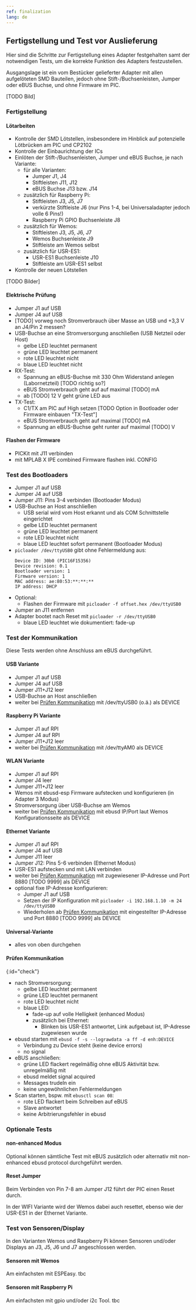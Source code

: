 ```yaml
---
ref: finalization
lang: de
---
```

## Fertigstellung und Test vor Auslieferung
Hier sind die Schritte zur Fertigstellung eines Adapter festgehalten samt der notwendigen Tests, um die korrekte
Funktion des Adapters festzustellen.

Ausgangslage ist ein vom Bestücker gelieferter Adapter mit allen aufgelöteten SMD Bauteilen, jedoch ohne
Stift-/Buchsenleisten, Jumper oder eBUS Buchse, und ohne Firmware im PIC.

[TODO Bild]

### Fertigstellung

#### Lötarbeiten
 * Kontrolle der SMD Lötstellen, insbesondere im Hinblick auf potenzielle Lötbrücken am PIC und CP2102
 * Kontrolle der Einbaurichtung der ICs
 * Einlöten der Stift-/Buchsenleisten, Jumper und eBUS Buchse, je nach Variante:
   * für alle Varianten:
     * Jumper J1, J4
     * Stiftleisten J11, J12
     * eBUS Buchse J13 bzw. J14
   * zusätzlich für Raspberry Pi:
     * Stiftleisten J3, J5, J7
     * verkürzte Stiftleiste J6 (nur Pins 1-4, bei Universaladapter jedoch volle 6 Pins!)
     * Raspberry Pi GPIO Buchsenleiste J8
   * zusätzlich für Wemos:
     * Stiftleisten J3, J5, J6, J7
     * Wemos Buchsenleiste J9
     * Stiftleiste am Wemos selbst
   * zusätzlich für USR-ES1:
     * USR-ES1 Buchsenleiste J10
     * Stiftleiste am USR-ES1 selbst
 * Kontrolle der neuen Lötstellen

[TODO Bilder]

#### Elektrische Prüfung
 * Jumper J1 auf USB
 * Jumper J4 auf USB
 * [TODO] vorweg noch Stromverbrauch über Masse an USB und +3,3 V an J4/Pin 2 messen?
 * USB-Buchse an eine Stromversorgung anschließen (USB Netzteil oder Host)
   * gelbe LED leuchtet permanent
   * grüne LED leuchtet permanent
   * rote LED leuchtet nicht
   * blaue LED leuchtet nicht
 * RX-Test:
   * Spannung an eBUS-Buchse mit 330 Ohm Widerstand anlegen (Labornetzteil) [TODO richtig so?]
   * eBUS Stromverbrauch geht auf auf maximal [TODO] mA
   * ab [TODO] 12 V geht grüne LED aus
 * TX-Test:
   * C1/TX am PIC auf High setzen [TODO Option in Bootloader oder Firmware einbauen "TX-Test"]
   * eBUS Stromverbrauch geht auf maximal [TODO] mA
   * Spannung an eBUS-Buchse geht runter auf maximal [TODO] V

#### Flashen der Firmware
 * PICKit mit J11 verbinden
 * mit MPLAB X IPE combined Firmware flashen inkl. CONFIG


### Test des Bootloaders
 * Jumper J1 auf USB
 * Jumper J4 auf USB
 * Jumper J11: Pins 3-4 verbinden (Bootloader Modus)
 * USB-Buchse an Host anschließen
   * USB serial wird vom Host erkannt und als COM Schnittstelle eingerichtet
   * gelbe LED leuchtet permanent
   * grüne LED leuchtet permanent
   * rote LED leuchtet nicht
   * blaue LED leuchtet sofort permanent (Bootloader Modus)
 * `picloader /dev/ttyUSB0` gibt ohne Fehlermeldung aus:
    ```text
    Device ID: 30b0 (PIC16F15356)
    Device revision: 0.1
    Bootloader version: 1
    Firmware version: 1
    MAC address: ae:80:53:**:**:**
    IP address: DHCP
    ```
 * Optional:
   * Flashen der Firmware mit `picloader -f offset.hex /dev/ttyUSB0`
 * Jumper an J11 entfernen
 * Adapter bootet nach Reset mit `picloader -r /dev/ttyUSB0`
   * blaue LED leuchtet wie dokumentiert: fade-up


### Test der Kommunikation
Diese Tests werden ohne Anschluss am eBUS durchgeführt.

#### USB Variante
 * Jumper J1 auf USB
 * Jumper J4 auf USB
 * Jumper J11+J12 leer
 * USB-Buchse an Host anschließen
 * weiter bei [Prüfen Kommunikation](#check) mit /dev/ttyUSB0 (o.ä.) als DEVICE

#### Raspberry Pi Variante
 * Jumper J1 auf RPI
 * Jumper J4 auf RPI
 * Jumper J11+J12 leer
 * weiter bei [Prüfen Kommunikation](#check) mit /dev/ttyAM0 als DEVICE

#### WLAN Variante
 * Jumper J1 auf RPI
 * Jumper J4 leer
 * Jumper J11+J12 leer
 * Wemos mit ebusd-esp Firmware aufstecken und konfigurieren (in Adapter 3 Modus)
 * Stromversorgung über USB-Buchse am Wemos
 * weiter bei [Prüfen Kommunikation](#check) mit ebusd IP/Port laut Wemos Konfigurationsseite als DEVICE

#### Ethernet Variante
 * Jumper J1 auf RPI
 * Jumper J4 auf USB
 * Jumper J11 leer
 * Jumper J12: Pins 5-6 verbinden (Ethernet Modus)
 * USR-ES1 aufstecken und mit LAN verbinden
 * weiter bei [Prüfen Kommunikation](#check) mit zugewiesener IP-Adresse und Port 8880 [TODO 9999] als DEVICE
 * optional fixe IP-Adresse konfigurieren:
   * Jumper J1 auf USB
   * Setzen der IP Konfiguration mit `picloader -i 192.168.1.10 -m 24 /dev/ttyUSB0`
   * Wiederholen ab [Prüfen Kommunikation](#check) mit eingestellter IP-Adresse und Port 8880 [TODO 9999] als DEVICE

#### Universal-Variante
 * alles von oben durchgehen

#### Prüfen Kommunikation
{:id="check"}
 * nach Stromversorgung:
   * gelbe LED leuchtet permanent
   * grüne LED leuchtet permanent
   * rote LED leuchtet nicht
   * blaue LED:
     * fade-up auf volle Helligkeit (enhanced Modus)  
     * zusätzlich bei Ethernet:
       * Blinken bis USR-ES1 antwortet, Link aufgebaut ist, IP-Adresse zugewiesen wurde 
 * ebusd starten mit `ebusd -f -s --lograwdata -a ff -d enh:DEVICE`
   * Verbindung zu Device steht (keine device errors)
   * no signal
 * eBUS anschließen:
   * grüne LED flackert regelmäßig ohne eBUS Aktivität bzw. unregelmäßig mit
   * ebusd meldet signal acquired
   * Messages trudeln ein
   * keine ungewöhnlichen Fehlermeldungen
 * Scan starten, bspw. mit `ebusctl scan 08`:
   * rote LED flackert beim Schreiben auf eBUS
   * Slave antwortet
   * keine Arbitrierungsfehler in ebusd


### Optionale Tests
#### non-enhanced Modus
Optional können sämtliche Test mit eBUS zusätzlich oder alternativ mit non-enhanced ebusd protocol durchgeführt werden.

#### Reset Jumper
Beim Verbinden von Pin 7-8 am Jumper J12 führt der PIC einen Reset durch.

In der WIFI Variante wird der Wemos dabei auch resettet, ebenso wie der USR-ES1 in der Ethernet Variante.


### Test von Sensoren/Display
In den Varianten Wemos und Raspberry Pi können Sensoren und/oder Displays an J3, J5, J6 und J7 angeschlossen werden.

#### Sensoren mit Wemos
Am einfachsten mit ESPEasy.
tbc

#### Sensoren mit Raspberry Pi
Am einfachsten mit gpio und/oder i2c Tool.
tbc
